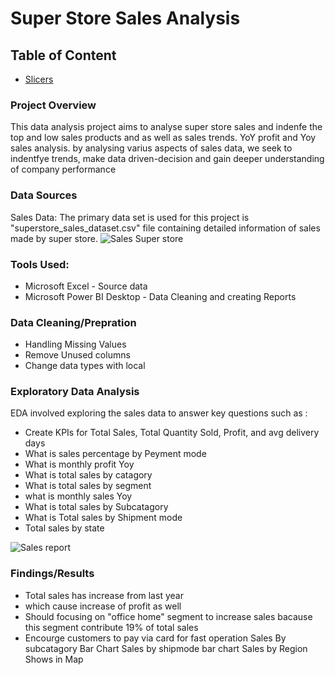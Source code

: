 # Super Store Sales Analysis

## Table of Content
- [Slicers](#Slicers)

### Project Overview
This data analysis project aims to analyse super store sales and indenfe the top and low sales products and as well as sales trends. YoY profit and Yoy sales analysis. by analysing varius
aspects of sales data, we seek to indentfye trends, make data driven-decision and gain deeper understanding of company performance

### Data Sources

Sales Data: The primary data set is used for this project is "superstore_sales_dataset.csv" file containing detailed information of sales made by super store.
![Sales Super store](https://github.com/WaseemAbbas1986/Super-Store-Sales-Analysis-Power-BI/assets/168902203/e0b1507b-04f4-407b-924b-46e200f9c8d5)


### Tools Used:

- Microsoft Excel - Source data
- Microsoft Power BI Desktop - Data Cleaning and creating Reports

### Data Cleaning/Prepration
- Handling Missing Values
- Remove Unused columns
- Change data types with local

### Exploratory Data Analysis
EDA involved exploring the sales data to answer key questions such as :
- Create KPIs for Total Sales, Total Quantity Sold, Profit, and avg delivery days
- What is sales percentage by Peyment mode
- What is monthly profit Yoy
- What is total sales by catagory
- What is total sales by segment
- what is monthly sales Yoy
- What is total sales by Subcatagory
- What is Total sales by Shipment mode
- Total sales by state

![Sales report](https://github.com/WaseemAbbas1986/Super-Store-Sales-Analysis-Power-BI/assets/168902203/4b9b3a0c-d57a-4756-a2f2-36f1434093b0)

### Findings/Results
- Total sales has increase from last year
- which cause increase of profit as well
- Should focusing on "office home" segment to increase sales bacause this segment contribute 19% of total sales
- Encourge customers to pay via card for fast operation
Sales By subcatagory Bar Chart
Sales by shipmode bar chart
Sales by Region Shows in Map
